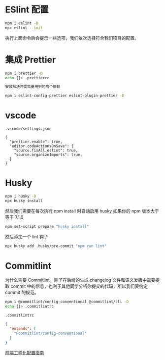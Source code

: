 # ESlint 配置

```bash
npm i eslint -D
npx eslint --init
```

执行上面命令后会提示一些选项，我们依次选择符合我们项目的配置。

# 集成 Prettier

```bash
npm i prettier -D
echo {}> .prettierrc

安装解决冲突需要用到的两个依赖

npm i eslint-config-prettier eslint-plugin-prettier -D
```

# vscode

`.vscode/settings.json`

```
{
  "prettier.enable": true,
  "editor.codeActionsOnSave": {
    "source.fixAll.eslint": true,
    "source.organizeImports": true,
  }
}
```

# Husky

```bash
npm i husky -D
npx husky install
```

然后我们需要在每次执行 npm install 时自动启用 husky
如果你的 npm 版本大于等于 7.1.0

```bash
npm set-script prepare "husky install"
```

然后添加一个 lint 钩子

```bash
npx husky add .husky/pre-commit "npm run lint"
```

# Commitlint

为什么需要 Commitlint，除了在后续的生成 changelog 文件和语义发版中需要提取 commit 中的信息，也利于其他同学分析你提交的代码，所以我们要约定 commit 的规范。

```bash
npm i @commitlint/config-conventional @commitlint/cli -D
echo {}> .commitlintrc
```

`.commitlintrc`

```json
{
  "extends": [
    "@commitlint/config-conventional"
  ]
}
```

[前端工程化配置指南](https://juejin.cn/post/6971812117993226248)
